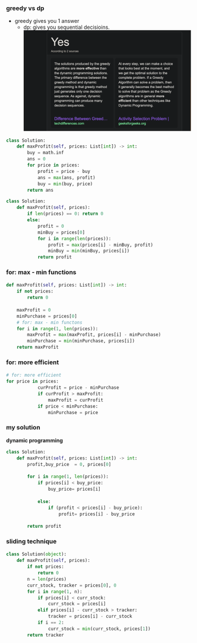 
### greedy  vs dp 
- greedy gives you 1 answer
	- dp: gives you sequential decisioins.
![](../../../z/aharo24%202023-02-21%20at%2012.58.55%20AM.png)

```python
class Solution:
    def maxProfit(self, prices: List[int]) -> int:
        buy = math.inf
        ans = 0
        for price in prices:
            profit = price - buy
            ans = max(ans, profit)
            buy = min(buy, price)
        return ans
```

```python
class Solution:
    def maxProfit(self, prices):
        if len(prices) == 0: return 0
        else:
            profit = 0
            minBuy = prices[0]
            for i in range(len(prices)):
                profit = max(prices[i] - minBuy, profit)
                minBuy = min(minBuy, prices[i])
            return profit
```

### for: max - min functions
```python
def maxProfit(self, prices: List[int]) -> int:
	if not prices:
		return 0

	maxProfit = 0
	minPurchase = prices[0]
	# for: max - min functons
	for i in range(1, len(prices)):		
		maxProfit = max(maxProfit, prices[i] - minPurchase)
		minPurchase = min(minPurchase, prices[i])
	return maxProfit
```
###  for: more efficient 
```python
# for: more efficient 
for price in prices:
            curProfit = price - minPurchase
            if curProfit > maxProfit:
                maxProfit = curProfit
            if price < minPurchase:
                minPurchase = price
```




### my solution
**dynamic programming**
```python
class Solution:
    def maxProfit(self, prices: List[int]) -> int:
        profit,buy_price  = 0, prices[0]

        for i in range(1, len(prices)):
            if prices[i] < buy_price:
                buy_price= prices[i]

            else:
                if (profit < prices[i] - buy_price):
                    profit= prices[i] - buy_price

        return profit 
```






### sliding technique

```python
class Solution(object):
    def maxProfit(self, prices):
        if not prices:
            return 0
        n = len(prices)
        curr_stock, tracker = prices[0], 0
        for i in range(1, n):
            if prices[i] < curr_stock:
                curr_stock = prices[i]
            elif prices[i] - curr_stock > tracker:
                tracker = prices[i] - curr_stock
            if i == 2:
                curr_stock = min(curr_stock, prices[1])
        return tracker
```










